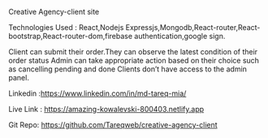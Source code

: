 Creative Agency-client site

Technologies Used : React,Nodejs Expressjs,Mongodb,React-router,React-bootstrap,React-router-dom,firebase authentication,google sign.

Client can submit their order.They can observe the latest condition of their order status
Admin can take appropriate action based on their choice such as cancelling pending and done
Clients don’t have access to the admin panel.

Linkedin :https://www.linkedin.com/in/md-tareq-mia/


Live Link : https://amazing-kowalevski-800403.netlify.app

Git Repo:  https://github.com/Tareqweb/creative-agency-client
